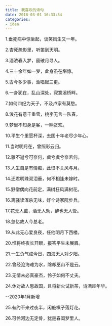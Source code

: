 ```yaml
---
title: 我喜欢的诗句
date: 2018-03-01 16:33:54
categories: 
- idea
---
```


1.垂死病中惊坐起，谈笑风生又一年。

2.杏死疏影里，听笛到天明。

3.酒浓春入梦，窗破月寻人。

4.三十余年如一梦，此身虽在堪惊。

5.古今多少事，渔唱起三更。

6.一身犹在，乱山深处，寂寞溪桥畔。

7.如何四纪为天子，不及卢家有莫愁。

8.浪花有意千重雪，桃李无言一队春。

9.梦里不知身是客，一晌贪欢。

10.平生个里愿杯深，去国十年老尽少年心。

11.当时明月在，曾照彩云归。

12.骓不逝兮可奈何，虞兮虞兮奈若何。

13.人生自是有情痴，此恨不关风与月。

14.还君明珠双泪垂，何不相逢未嫁时。

15.野僧偶向花前定，满树狂风满树花。

16.离骚读浑杀无味，好个诗家阮步兵。

17.花无人戴，酒无人劝，醉也无人管。

18.忽忆故人今总老。

19.从此无心爱良夜，任他明月下西楼。

20.惟将终夜长开眼，报答平生未展眉。

21.一生负气成今日，四海无人对夕阳。

22.曾经沧海难为水，除却巫山不是云。

23.无情未必真豪杰，怜子如何不丈夫。

24.休对故人思故国，且将新火试新茶，诗酒趁年华。

--2020年1月新增

25.有约不来过夜半，闲敲棋子落灯花。

26.可怜河边无定骨，犹是春闺梦里人。
